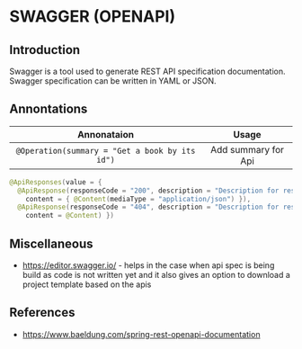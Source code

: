 # SWAGGER (OPENAPI)

## Introduction

Swagger is a tool used to generate REST API specification documentation.
Swagger specification can be written in YAML or JSON.

## Annontations

|Annonataion| Usage|
|:---------:|:------:|
|```@Operation(summary = "Get a book by its id")```|Add summary for Api|



```java
@ApiResponses(value = { 
  @ApiResponse(responseCode = "200", description = "Description for response", 
    content = { @Content(mediaType = "application/json") }),
  @ApiResponse(responseCode = "404", description = "Description for response", 
    content = @Content) })
```

## Miscellaneous

* <https://editor.swagger.io/> - helps in the case when api spec is being build as code is not written yet and it also gives an option to download a project template based on the apis

## References

* <https://www.baeldung.com/spring-rest-openapi-documentation>
